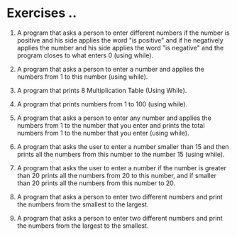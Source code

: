 # Exercises ..

1. A program that asks a person to enter different numbers if the number is positive and his side applies the word "is positive" and if he negatively applies the number and his side applies the word "is negative" and the program closes to what enters 0 (using while).

2. A program that asks a person to enter a number and applies the numbers from 1 to this number (using while).

3. A program that prints 8 Multiplication Table (Using While).

4. A program that prints numbers from 1 to 100 (using while).

5. A program that asks a person to enter any number and applies the numbers from 1 to the number that you enter and prints the total numbers from 1 to the number that you enter (using while).

6. A program that asks the user to enter a number smaller than 15 and then prints all the numbers from this number to the number 15 (using while).

7. A program that asks the user to enter a number if the number is greater than 20 prints all the numbers from 20 to this number, and if smaller than 20 prints all the numbers from this number to 20.

8. A program that asks a person to enter two different numbers and print the numbers from the smallest to the largest.

9. A program that asks a person to enter two different numbers and print the numbers from the largest to the smallest.
